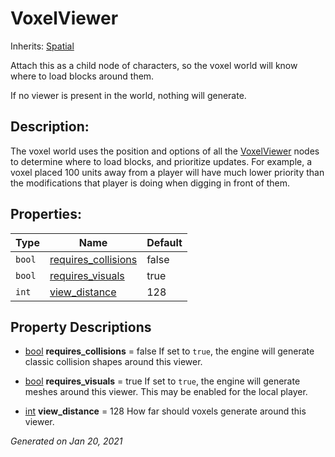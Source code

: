 # VoxelViewer

Inherits: [Spatial](https://docs.godotengine.org/en/stable/classes/class_spatial.html)


Attach this as a child node of characters, so the voxel world will know where to load blocks around them.

If no viewer is present in the world, nothing will generate.

## Description: 

The voxel world uses the position and options of all the [VoxelViewer](VoxelViewer.md) nodes to determine where to load blocks, and prioritize updates. For example, a voxel placed 100 units away from a player will have much lower priority than the modifications that player is doing when digging in front of them.

## Properties: 


Type    | Name                                           | Default 
------- | ---------------------------------------------- | --------
`bool`  | [requires_collisions](#i_requires_collisions)  | false   
`bool`  | [requires_visuals](#i_requires_visuals)        | true    
`int`   | [view_distance](#i_view_distance)              | 128     
<p></p>

## Property Descriptions

- [bool](https://docs.godotengine.org/en/stable/classes/class_bool.html)<span id="i_requires_collisions"></span> **requires_collisions** = false
If set to `true`, the engine will generate classic collision shapes around this viewer.

- [bool](https://docs.godotengine.org/en/stable/classes/class_bool.html)<span id="i_requires_visuals"></span> **requires_visuals** = true
If set to `true`, the engine will generate meshes around this viewer. This may be enabled for the local player.

- [int](https://docs.godotengine.org/en/stable/classes/class_int.html)<span id="i_view_distance"></span> **view_distance** = 128
How far should voxels generate around this viewer.

_Generated on Jan 20, 2021_
